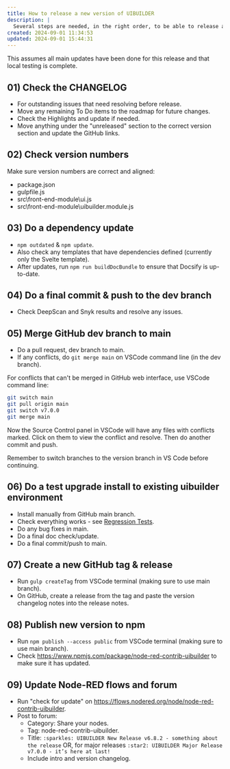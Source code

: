 ```yaml
---
title: How to release a new version of UIBUILDER
description: |
  Several steps are needed, in the right order, to be able to release a new version.
created: 2024-09-01 11:34:53
updated: 2024-09-01 15:44:31
---
```


This assumes all main updates have been done for this release and that local testing is complete.

## 01) Check the CHANGELOG

* For outstanding issues that need resolving before release.
* Move any remaining To Do items to the roadmap for future changes.
* Check the Highlights and update if needed.
* Move anything under the "unreleased" section to the correct version section and update the GitHub links.

## 02) Check version numbers

Make sure version numbers are correct and aligned:

* package.json
* gulpfile.js
* src\front-end-module\ui.js
* src\front-end-module\uibuilder.module.js

## 03) Do a dependency update

* `npm outdated` & `npm update`.
* Also check any templates that have dependencies defined (currently only the Svelte template).
* After updates, run `npm run buildDocBundle` to ensure that Docsify is up-to-date.

## 04) Do a final commit & push to the dev branch

* Check DeepScan and Snyk results and resolve any issues.

## 05) Merge GitHub dev branch to main

* Do a pull request, dev branch to main.
* If any conflicts, do `git merge main` on VSCode command line (in the dev branch).

For conflicts that can't be merged in GitHub web interface, use VSCode command line:

```bash
git switch main
git pull origin main
git switch v7.0.0
git merge main
```
Now the Source Control panel in VSCode will have any files with conflicts marked. Click on them to view the conflict and resolve. Then do another commit and push.

Remember to switch branches to the version branch in VS Code before continuing.

## 06) Do a test upgrade install to existing uibuilder environment

* Install manually from GitHub main branch.
* Check everything works - see [Regression Tests](dev/regression-tests.md).
* Do any bug fixes in main.
* Do a final doc check/update.
* Do a final commit/push to main.

## 07) Create a new GitHub tag & release

* Run `gulp createTag` from VSCode terminal (making sure to use main branch).
* On GitHub, create a release from the tag and paste the version changelog notes into the release notes.

## 08) Publish new version to npm

* Run `npm publish --access public` from VSCode terminal (making sure to use main branch).
* Check https://www.npmjs.com/package/node-red-contrib-uibuilder to make sure it has updated.

## 09) Update Node-RED flows and forum

* Run "check for update" on https://flows.nodered.org/node/node-red-contrib-uibuilder.
* Post to forum:
  * Category: Share your nodes.
  * Tag: node-red-contrib-uibuilder.
  * Title: `:sparkles: UIBUILDER New Release v6.8.2 - something about the release` OR, for major releases `:star2: UIBUILDER Major Release v7.0.0 - it’s here at last!`
  * Include intro and version changelog.
